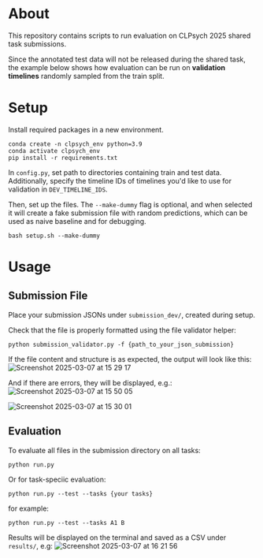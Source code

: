 # About

This repository contains scripts to run evaluation on CLPsych 2025 shared task submissions.

Since the annotated test data will not be released during the shared task, the example below shows how evaluation can be run on **validation timelines** randomly sampled from the train split.

# Setup
Install required packages in a new environment.
```
conda create -n clpsych_env python=3.9
conda activate clpsych_env
pip install -r requirements.txt
```
In `config.py`, set path to directories containing train and test data. Additionally, specify the timeline IDs of timelines you'd like to use for validation in `DEV_TIMELINE_IDS`. 

Then, set up the files. The `--make-dummy` flag is optional, and when selected it will create a fake submission file with random predictions, which can be used as naive baseline and for debugging.
```
bash setup.sh --make-dummy
```

# Usage
## Submission File 
Place your submission JSONs under `submission_dev/`, created during setup.

Check that the file is properly formatted using the file validator helper:
```
python submission_validator.py -f {path_to_your_json_submission} 
```

If the file content and structure is as expected, the output will look like this:
![Screenshot 2025-03-07 at 15 29 17](https://github.com/user-attachments/assets/bc6295f6-1b00-484f-ade3-ad7db40ae7dc)


And if there are errors, they will be displayed, e.g.:
![Screenshot 2025-03-07 at 15 50 05](https://github.com/user-attachments/assets/beabb327-1867-4cbb-ae79-9939a9a274f1)

![Screenshot 2025-03-07 at 15 30 01](https://github.com/user-attachments/assets/03ff29bb-72f2-4d3a-83ba-ef4a97edf05a)


## Evaluation
To evaluate all files in the submission directory on all tasks:
```
python run.py
```
Or for task-speciic evaluation:
```
python run.py --test --tasks {your tasks}
```
for example:
```
python run.py --test --tasks A1 B
```
Results will be displayed on the terminal and saved as a CSV under `results/`, e.g:
![Screenshot 2025-03-07 at 16 21 56](https://github.com/user-attachments/assets/45f3916d-c1b6-4b30-99bb-78c21bef9185)


